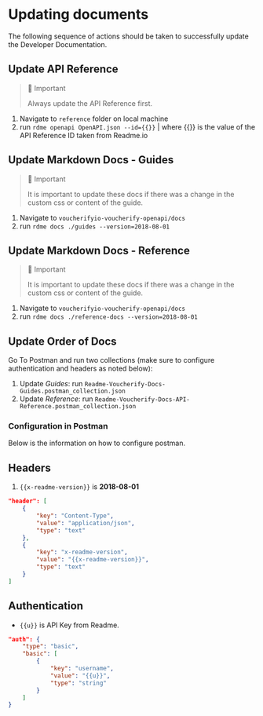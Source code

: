 # Updating documents

The following sequence of actions should be taken to successfully update the Developer Documentation.

## Update API Reference

> 📘 Important
>
> Always update the API Reference first.

1. Navigate to `reference` folder on local machine
2. run `rdme openapi OpenAPI.json --id={{}}` | where {{}} is the value of the API Reference ID taken from Readme.io

## Update Markdown Docs - Guides

> 📘 Important
>
> It is important to update these docs if there was a change in the custom css or content of the guide.

1. Navigate to `voucherifyio-voucherify-openapi/docs`
2. run `rdme docs ./guides --version=2018-08-01`

## Update Markdown Docs - Reference

> 📘 Important
>
> It is important to update these docs if there was a change in the custom css or content of the guide.

1. Navigate to `voucherifyio-voucherify-openapi/docs`
2. run `rdme docs ./reference-docs --version=2018-08-01`

## Update Order of Docs

Go To Postman and run two collections (make sure to configure authentication and headers as noted below):

1. Update _Guides_: run `Readme-Voucherify-Docs-Guides.postman_collection.json`
2. Update _Reference_: run `Readme-Voucherify-Docs-API-Reference.postman_collection.json`

### Configuration in Postman

Below is the information on how to configure postman.

## Headers
1. `{{x-readme-version}}` is **2018-08-01**

```json
"header": [
    {
        "key": "Content-Type",
        "value": "application/json",
        "type": "text"
    },
    {
        "key": "x-readme-version",
        "value": "{{x-readme-version}}",
        "type": "text"
    }
]
```

## Authentication

- `{{u}}` is API Key from Readme.

```json
"auth": {
    "type": "basic",
    "basic": [
        {
            "key": "username",
            "value": "{{u}}",
            "type": "string"
        }
    ]
}
```
